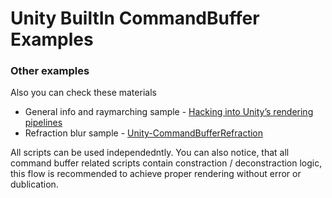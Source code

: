 # Unity BuiltIn CommandBuffer Examples

### Other examples
Also you can check these materials 
- General info and raymarching sample - [Hacking into Unity’s rendering pipelines](https://www.youtube.com/watch?v=xrmbtBHJXt8)
- Refraction blur sample - [Unity-CommandBufferRefraction](https://github.com/Doppelkeks/Unity-CommandBufferRefraction)

All scripts can be used independedntly. You can also notice, that all command buffer related scripts contain constraction / deconstraction logic, this flow is recommended to achieve proper rendering without error or dublication.